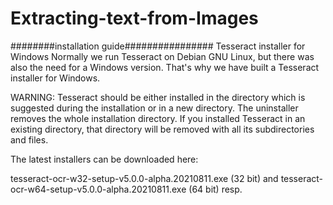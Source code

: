 # Extracting-text-from-Images
########installation guide################
Tesseract installer for Windows
Normally we run Tesseract on Debian GNU Linux, but there was also the need for a Windows version. That's why we have built a Tesseract installer for Windows.

WARNING: Tesseract should be either installed in the directory which is suggested during the installation or in a new directory. The uninstaller removes the whole installation directory. If you installed Tesseract in an existing directory, that directory will be removed with all its subdirectories and files.

The latest installers can be downloaded here:

tesseract-ocr-w32-setup-v5.0.0-alpha.20210811.exe (32 bit) and
tesseract-ocr-w64-setup-v5.0.0-alpha.20210811.exe (64 bit) resp.
